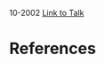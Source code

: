 

10-2002
[Link to Talk](https://www.churchofjesuschrist.org/study/general-conference/2002/10/relief-society-session?lang=eng)



# References
